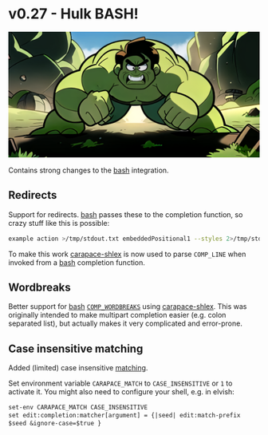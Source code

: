 # v0.27 -  Hulk BASH!

![](./v0.27/banner.png)

Contains strong changes to the [bash] integration.

## Redirects

Support for redirects. [bash] passes these to the completion function, so crazy stuff like this is possible:

```sh
example action >/tmp/stdout.txt embeddedPositional1 --styles 2>/tmp/stderr.txt red 'embeddedPositional2 with space'
```

To make this work [carapace-shlex] is now used to parse `COMP_LINE` when invoked from a [bash] completion function.

## Wordbreaks

Better support for [bash] [`COMP_WORDBREAKS`] using [carapace-shlex].
This was originally intended to make multipart completion easier (e.g. colon separated list),
but actually makes it very complicated and error-prone.

## Case insensitive matching

Added (limited) case insensitive [matching].

Set environment variable `CARAPACE_MATCH` to `CASE_INSENSITIVE` or `1` to activate it.
You might also need to configure your shell, e.g. in elvish:

```elvish
set-env CARAPACE_MATCH CASE_INSENSITIVE
set edit:completion:matcher[argument] = {|seed| edit:match-prefix $seed &ignore-case=$true }
```

[bash]:https://www.gnu.org/software/bash/
[carapace-shlex]:https://github.com/carapace-sh/carapace-shlex
[`COMP_WORDBREAKS`]:https://www.gnu.org/software/bash/manual/html_node/Bash-Variables.html
[matching]:https://github.com/carapace-sh/carapace/blob/master/pkg/match/match.go
